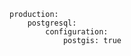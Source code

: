 <!-- usedin: [ _includes/_inlines/Tutorials/Rails/1985-09-26-postgis-installation] - layout:code post: 1985-09-26-postgis-installation_installing-with-cloud-66 -->

```
production:
    postgresql:
        configuration:
            postgis: true
```
